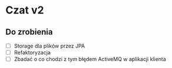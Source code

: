 # Czat v2
## Do zrobienia
- [ ] Storage dla plików przez JPA
- [ ] Refaktoryzacja
- [ ] Zbadać o co chodzi z tym błędem ActiveMQ w aplikacji klienta
